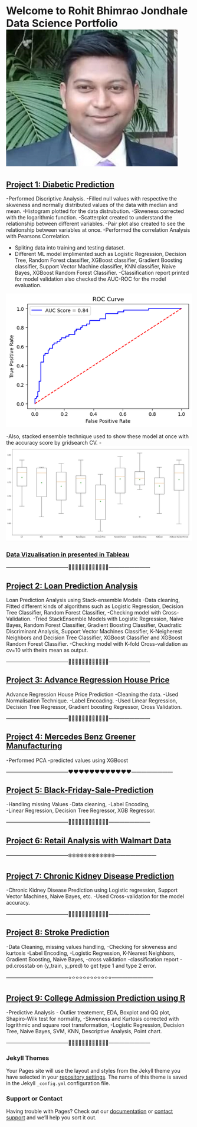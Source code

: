# Welcome to Rohit Bhimrao Jondhale Data Science Portfolio ![](https://github.com/rohitjondhalems/Rohit-Jondhale-Portfolio/blob/main/Images/rohit.png?raw=true)

## [**Project 1: Diabetic Prediction**](https://github.com/rohitjondhalems/Diabetes-Prediction)
-Performed Discriptive Analysis.
-Filled null values with respective the skweness and normally distributed values of the data with median and mean. 
-Histogram plotted for the data distrubution.
-Skweness corrected with the logarithmic function.
-Scatterplot created to understand the relationship between different variables.
-Pair plot also created to see the relationship between variables at once. 
-Performed the correlation Analysis with Pearsons Correlation.
- Spliting data into training and testing dataset.
- Different ML model implimented such as Logistic Regression, Decision Tree, Random Forest classifier, XGBoost classifier, Gradient Boosting classifier, Support Vector Machine classifier, KNN classifier, Naive Bayes, XGBoost Random Forest Classifier.
-Classification report printed for model validation also checked the AUC-ROC for the model evaluation.

![XGBRF ROC](https://github.com/rohitjondhalems/Rohit-Jondhale-Portfolio/blob/main/Images/XGBRF%20ROC.png?raw=true)

-Also, stacked ensemble technique used to show these model at once with the accuracy score by gridsearch CV.
-![Stacked Ensemble Model](https://github.com/rohitjondhalems/Rohit-Jondhale-Portfolio/blob/main/Images/Stack%20Ensemble%20Model.jpg?raw=true)


### [**Data Vizualisation in presented in Tableau**](https://public.tableau.com/app/profile/rohit.bhimrao.jondhale/viz/HealthcareProject_16585068475670/CapstoneProject-Healthcare?publish=yes)

 ————————————🌹🌹🌹🌹🌹🌹🌹🌹🌹🌹🌹🌹————————
 
## [**Project 2: Loan Prediction Analysis**](https://github.com/rohitjondhalems/Loan-Prediction-Analysis)
Loan Prediction Analysis using Stack-ensemble Models 
-Data cleaning, Fitted different kinds of algorithms such as Logistic Regression, Decision Tree Classifier, Random Forest Classifier, 
-Checking model with Cross-Validation. 
-Tried StackEnsemble Models with Logistic Regression, Naive Bayes, Random Forest Classifier, Gradient Boosting Classifier, Quadratic Discriminant Analysis, Support Vector Machines Classifier, K-Neigherest Neighbors and Decision Tree Classifier, XGBoost Classifier and XGBoost Random Forest Classifier. 
-Checking model with K-fold Cross-validation as cv=10 with theirs mean as output.

 ————————————🌸🌸🌸🌸🌸🌸🌸🌸🌸🌸🌸🌸————————

## [**Project 3: Advance Regression House Price**](https://github.com/rohitjondhalems/Advance-Regression-House-Price-Prediction)
 Advance Regression House Price Prediction 
 -Cleaning the data. 
 -Used Normalisation Technique. 
 -Label Encoading. 
 -Used Linear Regression, Decision Tree Regressor, Gradient boosting Regressor, Cross Validation.

 ————————————💙💙💙💙💙💙💙💙💙💙💙💙————————

 ## [**Project 4: Mercedes Benz Greener Manufacturing**](https://github.com/rohitjondhalems/Mercedes-Benz-Greener-Manufacturing-Project)
 -Performed PCA 
 -predicted values using XGBoost
 
  ————————————❤️❤️❤️❤️❤️❤️❤️❤️❤️❤️❤️❤️————————
 
 ## [**Project 5: Black-Friday-Sale-Prediction**](https://github.com/rohitjondhalems/Black-Friday-Sale-Prediction)
 -Handling missing Values
 -Data cleaning,
 -Label Encoding,  
 -Linear Regression, Decision Tree Regressor, XGB Regressor.
 
  ————————————💚💚💚💚💚💚💚💚💚💚💚💚————————
 
 ## [**Project 6: Retail Analysis with Walmart Data**](https://github.com/rohitjondhalems/Retail-Analysis-with-Walmart-Data)
 
 
  ————————————❄️❄️❄️❄️❄️❄️❄️❄️❄️❄️❄️❄️————————
 
 ## [**Project 7: Chronic Kidney Disease Prediction**](https://github.com/rohitjondhalems/Chronic-Kidney-Disease-Prediction)
 -Chronic Kidney Disease Prediction using Logistic regression, Support Vector Machines, Naive Bayes, etc. 
 -Used Cross-validation for the model accuracy.
 
  ————————————🌻🌻🌻🌻🌻🌻🌻🌻🌻🌻🌻🌻———————— 
 
 ## [**Project 8: Stroke Prediction**](https://github.com/rohitjondhalems/Stroke-Prediction)
 -Data Cleaning, missing values handling, 
 -Checking for skweness and kurtosis 
 -Label Encoding, 
 -Logistic Regression, K-Nearest Neighbors, Gradient Boosting, Naive Bayes, 
 -cross validation
 -classification report
 -pd.crosstab on (y_train, y_pred) to get type 1 and type 2 error.

————————————⭐⭐⭐⭐⭐⭐⭐⭐⭐⭐⭐⭐———————— 

## [**Project 9: College Admission Prediction using R**](https://github.com/rohitjondhalems/College-Admission-Prediction-using-R)
-Predictive Analysis - Outlier treatement, EDA, Boxplot and QQ plot, Shapiro-Wilk test for normality, 
-Skweness and Kurtosis corrected with logrithmic and square root transformation,
-Logistic Regression, Decision Tree, Naive Bayes, SVM, KNN, Descriptive Analysis, Point chart.

————————————🌻🌻🌻🌻🌻🌻🌻🌻🌻🌻🌻🌻———————— 




### Jekyll Themes

Your Pages site will use the layout and styles from the Jekyll theme you have selected in your [repository settings](https://github.com/rohitjondhalems/rohit_jondhale.github.io/settings/pages). The name of this theme is saved in the Jekyll `_config.yml` configuration file.

### Support or Contact

Having trouble with Pages? Check out our [documentation](https://docs.github.com/categories/github-pages-basics/) or [contact support](https://support.github.com/contact) and we’ll help you sort it out.
